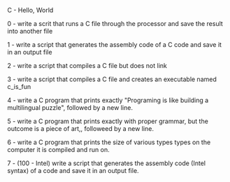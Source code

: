 C - Hello, World

0 - write a scrit that runs a C file through the processor and save the result into another file

1 - write a script that generates the assembly code of a C code and save it in an output file

2 - write a script that compiles a C file but does not link

3 - write a script that compiles a C file and creates an executable named c_is_fun

4 - write a C program that prints exactly "Programing is like building a multilingual puzzle", followed by a new line.

5 - write a C program that prints exactly with proper grammar, but the outcome is a piece of art,, followeed by a new line.

6 - write a C program that prints the size of various types types on the computer it is compiled and run on.

7 - (100 - Intel) write a script that generates the assembly code (Intel syntax) of a code and save it in an output file.
